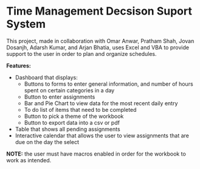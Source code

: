 # Time Management Decsison Suport System

This project, made in collaboration with Omar Anwar, Pratham Shah, Jovan Dosanjh, Adarsh Kumar, and Arjan Bhatia, uses Excel and VBA to provide support to the user in order to plan and organize schedules.

**Features:**
- Dashboard that displays:
  - Buttons to forms to enter general information, and number of hours spent on certain categories in a day
  - Button to enter assignments
  - Bar and Pie Chart to view data for the most recent daily entry
  - To do list of items that need to be completed
  - Button to pick a theme of the workbook
  - Button to export data into a csv or pdf
- Table that shows all pending assignments
- Interactive calendar that allows the user to view assignments that are due on the day the select

**NOTE:** the user must have macros enabled in order for the workbook to work as intended.
